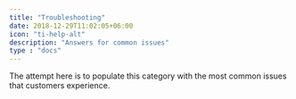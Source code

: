 ```yaml
---
title: "Troubleshooting"
date: 2018-12-29T11:02:05+06:00
icon: "ti-help-alt"
description: "Answers for common issues"
type : "docs"
---
```


The attempt here is to populate this category with the most common issues that customers experience.

